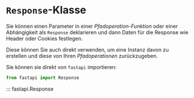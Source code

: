 # `Response`-Klasse

Sie können einen Parameter in einer *Pfadoperation-Funktion* oder einer Abhängigkeit als `Response` deklarieren und dann Daten für die Response wie Header oder Cookies festlegen.

Diese können Sie auch direkt verwenden, um eine Instanz davon zu erstellen und diese von Ihren *Pfadoperationen* zurückzugeben.

Sie können sie direkt von `fastapi` importieren:

```python
from fastapi import Response
```

::: fastapi.Response
